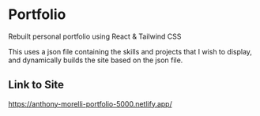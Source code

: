 # Portfolio
Rebuilt personal portfolio using React &amp; Tailwind CSS

This uses a json file containing the skills and projects that I wish to display, and dynamically builds the site based on the json file.

## Link to Site
https://anthony-morelli-portfolio-5000.netlify.app/
